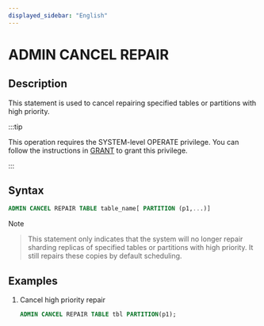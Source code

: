 ```yaml
---
displayed_sidebar: "English"
---
```


# ADMIN CANCEL REPAIR

## Description

This statement is used to cancel repairing specified tables or partitions with high priority.

:::tip

This operation requires the SYSTEM-level OPERATE privilege. You can follow the instructions in [GRANT](../../account-management/GRANT.md) to grant this privilege.

:::

## Syntax

```sql
ADMIN CANCEL REPAIR TABLE table_name[ PARTITION (p1,...)]
```

Note
>
> This statement only indicates that the system will no longer repair sharding replicas of specified tables or partitions with high priority. It still repairs these copies by default scheduling.

## Examples

1. Cancel high priority repair

    ```sql
    ADMIN CANCEL REPAIR TABLE tbl PARTITION(p1);
    ```
